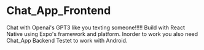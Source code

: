 # Chat_App_Frontend

Chat with Openai's GPT3 like you texting someone!!!!!
Build with React Native using Expo's framework and platform.
Inorder to work you also need Chat_App Backend
Testet to work with Android.

